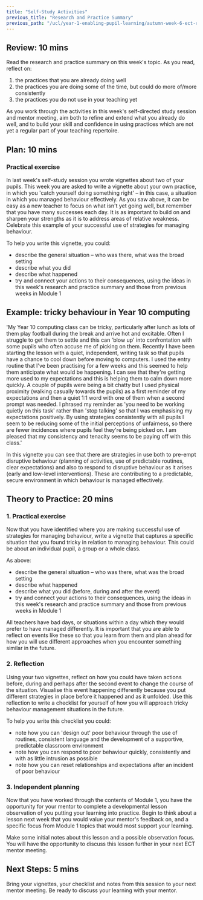 ```yaml
---
title: "Self-Study Activities"
previous_title: "Research and Practice Summary"
previous_path: "/ucl/year-1-enabling-pupil-learning/autumn-week-6-ect-research-and-practice-summary"
---
```


## Review: 10 mins

Read the research and practice summary on this week's topic. As you read, reflect on:

1. the practices that you are already doing well
2. the practices you are doing some of the time, but could do more of/more consistently
3. the practices you do not use in your teaching yet

As you work through the activities in this week's self-directed study session and mentor meeting, aim both to refine and extend what you already do well, and to build your skill and confidence in using practices which are not yet a regular part of your teaching repertoire.

## Plan: 10 mins

### Practical exercise

In last week's self-study session you wrote vignettes about two of your pupils. This week you are asked to write a vignette about your own practice, in which you 'catch yourself doing something right' – in this case, a situation in which you managed behaviour effectively. As you saw above, it can be easy as a new teacher to focus on what isn't yet going well, but remember that you have many successes each day. It is as important to build on and sharpen your strengths as it is to address areas of relative weakness. Celebrate this example of your successful use of strategies for managing behaviour.

To help you write this vignette, you could:

- describe the general situation – who was there, what was the broad setting
- describe what you did
- describe what happened
- try and connect your actions to their consequences, using the ideas in this week's research and practice summary and those from previous weeks in Module 1

## Example: tricky behaviour in Year 10 computing

'My Year 10 computing class can be tricky, particularly after lunch as lots of them
play football during the break and arrive hot and excitable. Often I struggle to
get them to settle and this can 'blow up' into confrontation with some pupils who
often accuse me of picking on them. Recently I have been starting the lesson with
a quiet, independent, writing task so that pupils have a chance to cool down before
moving to computers. I used the entry routine that I've been practising for a few
weeks and this seemed to help them anticipate what would be happening. I can see
that they're getting more used to my expectations and this is helping them to calm
down more quickly. A couple of pupils were being a bit chatty but I used physical
proximity (walking casually towards the pupils) as a first reminder of my expectations
and then a quiet 1:1 word with one of them when a second prompt was needed. I phrased
my reminder as 'you need to be working quietly on this task' rather than 'stop talking'
so that I was emphasising my expectations positively. By using strategies consistently
with all pupils I seem to be reducing some of the initial perceptions of unfairness,
so there are fewer incidences where pupils feel they're being picked on. I am pleased
that my consistency and tenacity seems to be paying off with this class.'

In this vignette you can see that there are strategies in use both to pre-empt disruptive behaviour (planning of activities, use of predictable routines, clear expectations) and also to respond to disruptive behaviour as it arises (early and low-level interventions). These are contributing to a predictable, secure environment in which behaviour is managed effectively.

## Theory to Practice: 20 mins

### 1. Practical exercise

Now that you have identified where you are making successful use of strategies for managing behaviour, write a vignette that captures a specific situation that you found tricky in relation to managing behaviour. This could be about an individual pupil, a group or a whole class.

As above:

- describe the general situation – who was there, what was the broad setting
- describe what happened
- describe what you did (before, during and after the event)
- try and connect your actions to their consequences, using the ideas in this week's research and practice summary and those from previous weeks in Module 1

All teachers have bad days, or situations within a day which they would prefer to have managed differently. It is important that you are able to reflect on events like these so that you learn from them and plan ahead for how you will use different approaches when you encounter something similar in the future.

### 2. Reflection

Using your two vignettes, reflect on how you could have taken actions before, during and perhaps after the second event to change the course of the situation. Visualise this event happening differently because you put different strategies in place before it happened and as it unfolded. Use this reflection to write a checklist for yourself of how you will approach tricky behaviour management situations in the future.

To help you write this checklist you could:

- note how you can 'design out' poor behaviour through the use of routines, consistent language and the development of a supportive, predictable classroom environment
- note how you can respond to poor behaviour quickly, consistently and with as little intrusion as possible
- note how you can reset relationships and expectations after an incident of poor behaviour

### 3. Independent planning

Now that you have worked through the contents of Module 1, you have the opportunity for your mentor to complete a developmental lesson observation of you putting your learning into practice. Begin to think about a lesson next week that you would value your mentor's feedback on, and a specific focus from Module 1 topics that would most support your learning.

Make some initial notes about this lesson and a possible observation focus. You will have the opportunity to discuss this lesson further in your next ECT mentor meeting.

## Next Steps: 5 mins

Bring your vignettes, your checklist and notes from this session to your next mentor meeting. Be ready to discuss your learning with your mentor.

